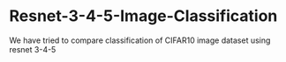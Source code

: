 # Resnet-3-4-5-Image-Classification
We have tried to compare classification of CIFAR10 image dataset using resnet 3-4-5
